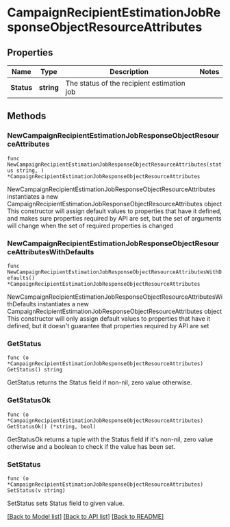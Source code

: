 # CampaignRecipientEstimationJobResponseObjectResourceAttributes

## Properties

Name | Type | Description | Notes
------------ | ------------- | ------------- | -------------
**Status** | **string** | The status of the recipient estimation job | 

## Methods

### NewCampaignRecipientEstimationJobResponseObjectResourceAttributes

`func NewCampaignRecipientEstimationJobResponseObjectResourceAttributes(status string, ) *CampaignRecipientEstimationJobResponseObjectResourceAttributes`

NewCampaignRecipientEstimationJobResponseObjectResourceAttributes instantiates a new CampaignRecipientEstimationJobResponseObjectResourceAttributes object
This constructor will assign default values to properties that have it defined,
and makes sure properties required by API are set, but the set of arguments
will change when the set of required properties is changed

### NewCampaignRecipientEstimationJobResponseObjectResourceAttributesWithDefaults

`func NewCampaignRecipientEstimationJobResponseObjectResourceAttributesWithDefaults() *CampaignRecipientEstimationJobResponseObjectResourceAttributes`

NewCampaignRecipientEstimationJobResponseObjectResourceAttributesWithDefaults instantiates a new CampaignRecipientEstimationJobResponseObjectResourceAttributes object
This constructor will only assign default values to properties that have it defined,
but it doesn't guarantee that properties required by API are set

### GetStatus

`func (o *CampaignRecipientEstimationJobResponseObjectResourceAttributes) GetStatus() string`

GetStatus returns the Status field if non-nil, zero value otherwise.

### GetStatusOk

`func (o *CampaignRecipientEstimationJobResponseObjectResourceAttributes) GetStatusOk() (*string, bool)`

GetStatusOk returns a tuple with the Status field if it's non-nil, zero value otherwise
and a boolean to check if the value has been set.

### SetStatus

`func (o *CampaignRecipientEstimationJobResponseObjectResourceAttributes) SetStatus(v string)`

SetStatus sets Status field to given value.



[[Back to Model list]](../README.md#documentation-for-models) [[Back to API list]](../README.md#documentation-for-api-endpoints) [[Back to README]](../README.md)


